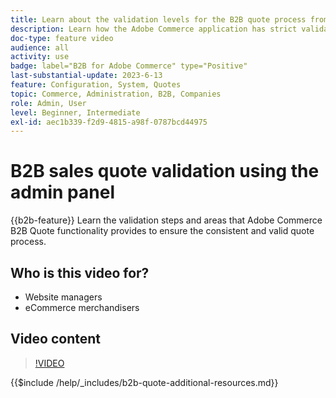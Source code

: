 ```yaml
---
title: Learn about the validation levels for the B2B quote process from the admin panel
description: Learn how the Adobe Commerce application has strict validation processes.  This video tutorial demonstrates the validation process from the Adobe Commerce admin panel to ensure the quoting procedure is valid and consistent
doc-type: feature video
audience: all
activity: use
badge: label="B2B for Adobe Commerce" type="Positive"
last-substantial-update: 2023-6-13
feature: Configuration, System, Quotes
topic: Commerce, Administration, B2B, Companies
role: Admin, User
level: Beginner, Intermediate
exl-id: aec1b339-f2d9-4815-a98f-0787bcd44975
---
```

# B2B sales quote validation using the admin panel

{{b2b-feature}}
Learn the validation steps and areas that Adobe Commerce B2B Quote functionality provides to ensure the consistent and valid quote process.

## Who is this video for?

- Website managers
- eCommerce merchandisers

## Video content

>[!VIDEO](https://video.tv.adobe.com/v/3420413?learn=on)

{{$include /help/_includes/b2b-quote-additional-resources.md}}
